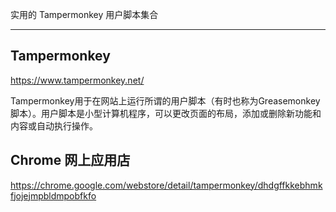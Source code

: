 
实用的 Tampermonkey 用户脚本集合

---

## Tampermonkey

https://www.tampermonkey.net/

Tampermonkey用于在网站上运行所谓的用户脚本（有时也称为Greasemonkey脚本）。用户脚本是小型计算机程序，可以更改页面的布局，添加或删除新功能和内容或自动执行操作。

## Chrome 网上应用店

https://chrome.google.com/webstore/detail/tampermonkey/dhdgffkkebhmkfjojejmpbldmpobfkfo
